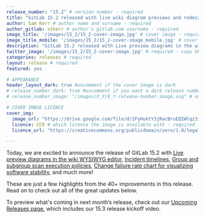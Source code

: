 ```yaml
---
release_number: "15.2" # version number - required
title: "GitLab 15.2 released with live wiki diagram previews and redesigned merge request reports" # short title (no longer than 62 characters) - required
author: Sam Kerr # author name and surname - required
author_gitlab: stkerr # author's gitlab.com username - required
image_title: '/images/15_2/15_2-cover-image.jpg' # cover image - required
image_title_mobile: '/images/15_2/15_2-cover-image_mobile.jpg' # cover image mobile version- required
description: "GitLab 15.2 released with Live preview diagrams in the wiki WYSIWYG editor, Incident Timelines, Group and subgroup scan execution policies, Change failure rate chart for visualizing software stability, and much more!" # short description - required
twitter_image: '/images/15_2/15_2-cover-image.jpg' # required - copy URL from image title section above
categories: releases # required
layout: release # required
featured: yes

# APPEARANCE
header_layout_dark: true #uncomment if the cover image is dark
# release_number_dark: true #uncomment if you want a dark release number
# release_number_image: "/images/X_Y/X_Y-release-number-image.svg" # uncomment if you want a svg image to replace the release number that normally overlays the background image

# COVER IMAGE LICENCE
cover_img:
  image_url: "https://drive.google.com/file/d/1FyHuktY3jRacBruEQIWlqz3iwYdhyXHx/view?usp=sharing" # required - Sam Kerr took this picture personally
  licence: CC0 # which licence the image is available with - required
  licence_url: "https://creativecommons.org/publicdomain/zero/1.0/legalcode" # required

---
```


<!--
This is the release blog post file. Add here the introduction only.
All remaining content goes into data/release-posts/.

**Use the merge request template "Release-Post", and please set the calendar due
date for each stage (general contributions, review).**

Read through the Release Posts Handbook for more information:
https://about.gitlab.com/handbook/marketing/blog/release-posts/#introduction
-->

Today, we are excited to announce the release of GitLab 15.2 with [Live preview diagrams in the wiki WYSIWYG editor](#live-preview-diagrams-in-the-wiki-wysiwyg-editor), [Incident timelines](#incident-timeline), [Group and subgroup scan execution policies](#group-and-subgroup-scan-execution-policies), [Change failure rate chart for visualizing software stability](#change-failure-rate-chart-for-visualizing-software-stability), and much more!

These are just a few highlights from the 40+ improvements in this release. Read on to check out all of the great updates below.

To preview what's coming in next month’s release, check out our [Upcoming Releases page](/direction/kickoff/), which includes our 15.3 release kickoff video.
